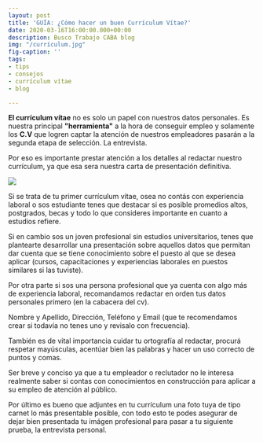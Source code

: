 ```yaml
---
layout: post
title: 'GUÍA: ¿Cómo hacer un buen Currículum Vítae?'
date: 2020-03-16T16:00:00.000+00:00
description: Busco Trabajo CABA blog
img: "/currículum.jpg"
fig-caption: ''
tags:
- tips
- consejos
- currículum vítae
- blog

---
```

**El currículum vítae** no es solo un papel con nuestros datos personales. Es nuestra principal **"herramienta"** a la hora de conseguir empleo y solamente los **C.V** que logren captar la atención de nuestros empleadores pasarán a la segunda etapa de selección. La entrevista.

Por eso es importante prestar atención a los detalles al redactar nuestro currículum, ya que esa sera nuestra carta de presentación definitiva.

![](/slider-3.jpg)

Si se trata de tu primer currículum vítae, osea no contás con experiencia laboral o sos estudiante tenes que destacar si es posible promedios altos, postgrados, becas y todo lo que consideres importante en cuanto a estudios refiere.

Si en cambio sos un joven profesional sin estudios universitarios, tenes que plantearte desarrollar una presentación sobre aquellos datos que permitan dar cuenta que se tiene conocimiento sobre el puesto al que se desea aplicar (cursos, capacitaciones y experiencias laborales en puestos similares si las tuviste).

Por otra parte si sos una persona profesional que ya cuenta con algo más de experiencia laboral, recomandamos redactar en orden tus datos personales primero (en la cabacera del cv).

Nombre y Apellido, Dirección, Teléfono y Email (que te recomendamos crear si todavía no tenes uno y revisalo con frecuencia).

También es de vital importancia cuidar tu ortografía al redactar, procurá respetar mayúsculas, acentúar bien las palabras y hacer un uso correcto de puntos y comas.

Ser breve y conciso ya que a tu empleador o reclutador no le interesa realmente saber si contas con conocimientos en construcción para aplicar a su empleo de atención al público.

Por último es bueno que adjuntes en tu currículum una foto tuya de tipo carnet lo más presentable posible, con todo esto te podes asegurar de dejar bien presentada tu imágen profesional para pasar a tu siguiente prueba, la entrevista personal.